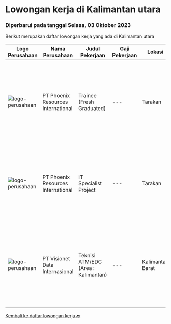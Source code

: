 
  # Lowongan kerja di Kalimantan utara

  ### Diperbarui pada tanggal Selasa, 03 Oktober 2023

  Berikut merupakan daftar lowongan kerja yang ada di Kalimantan utara

  |Logo Perusahaan | Nama Perusahaan | Judul Pekerjaan | Gaji Pekerjaan | Lokasi | Deskripsi | Tanggal diunggah | Pranala |
  | -------------- | --------------- | --------------- | --------- | --------- | -------------- | ------- | ----------- |
  |![logo-perusahaan](https://i.ibb.co/sqvTCh9/112815900-stock-vector-no-image-available-icon-flat-vector.webp)|PT Phoenix Resources International|Trainee  (Fresh Graduated)|---|Tarakan|Graduate From Discipline :• Mechanical Engineering• Electrical Engineering• Chemical Engineering• Mechatronic Engineering• Industrial Engineering•...|Kamis, 28 September 2023|https://www.jobstreet.co.id/id/job/trainee-fresh-graduated-4483228?token=0~06a8ef46-a6da-4742-9843-6304e9770e38&sectionRank=1&jobId=jobstreet-id-job-4483228|
|![logo-perusahaan](https://i.ibb.co/sqvTCh9/112815900-stock-vector-no-image-available-icon-flat-vector.webp)|PT Phoenix Resources International|IT Specialist Project|---|Tarakan|Requirements: A bachelor’s degree in any discipline . preferable information Technology. Min 5 work experience as a IT Project Administrator, Project...|Jumat, 22 September 2023|https://www.jobstreet.co.id/id/job/it-specialist-project-4477858?token=0~06a8ef46-a6da-4742-9843-6304e9770e38&sectionRank=2&jobId=jobstreet-id-job-4477858|
|![logo-perusahaan](https://image-service-cdn.seek.com.au/84d23b3586ee4efd70ea62878095fcc6b1639e33/ee4dce1061f3f616224767ad58cb2fc751b8d2dc)|PT Visionet Data Internasional|Teknisi ATM/EDC (Area : Kalimantan)|---|Kalimantan Barat|*) Menangani kebutuhan pelanggan di lokasi pelanggan agar terpenuhi SLA yang telah ditentukan.*) Menganalisa problem/case dengan akurat untuk...|Selasa, 12 September 2023|https://www.jobstreet.co.id/id/job/teknisi-atm-edc-area-%3A-kalimantan-4466719?token=0~06a8ef46-a6da-4742-9843-6304e9770e38&sectionRank=3&jobId=jobstreet-id-job-4466719|


  [Kembali ke daftar lowongan kerja 🔙](../README.md#daftar-lowongan-kerja)
  